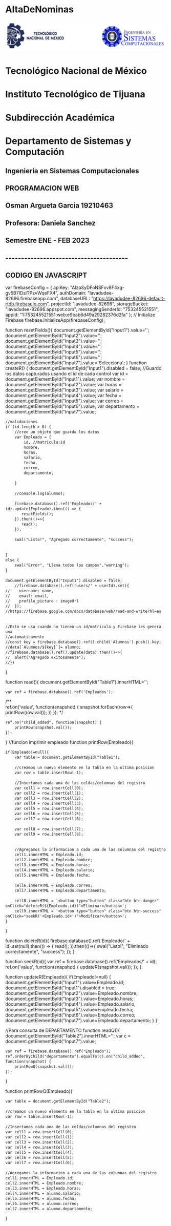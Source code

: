 # AltaDeNominas
![](portadatcnm.png)
#    Tecnológico Nacional de México
#   Instituto Tecnológico de Tijuana
#        Subdirección Académica
# Departamento de Sistemas y Computación
##  Ingeniería en Sistemas Computacionales
##        PROGRAMACION WEB 
## Osman Argueta Garcia 19210463
##
##   Profesora: Daniela Sanchez
##     Semestre ENE - FEB 2023
## 
##  ---------------------------------------
## CODIGO EN JAVASCRIPT 

var firebaseConfig = {
    apiKey: "AIzaSyDFoNSFxv8F4xg-gv5B7IDslTPzvWqeFX4",
    authDomain: "lavadudee-82696.firebaseapp.com",
    databaseURL: "https://lavadudee-82696-default-rtdb.firebaseio.com",
    projectId: "lavadudee-82696",
    storageBucket: "lavadudee-82696.appspot.com",
    messagingSenderId: "753245521551",
    appId: "1:753245521551:web:e9bab6d49a29282376d2fa"
};
// Initialize Firebase
firebase.initializeApp(firebaseConfig);


function resetFields(){
    document.getElementById("Input1").value='';
    document.getElementById("Input2").value='';
    document.getElementById("Input3").value='';
    document.getElementById("Input4").value='';
    document.getElementById("Input5").value='';
    document.getElementById("Input6").value='';
    document.getElementById("Input7").value='Selecciona';
}
function createR() {
    document.getElementById("Input1").disabled = false;
    //Guardo los datos capturados usando el id de cada control
    var id = document.getElementById("Input1").value;
    var nombre = document.getElementById("Input2").value;
    var horas = document.getElementById("Input3").value;
    var salario = document.getElementById("Input4").value;
    var fecha = document.getElementById("Input5").value;
    var correo = document.getElementById("Input6").value;
    var departamento = document.getElementById("Input7").value;

    //validaciones
    if (id.length > 0) {
        //creo un objeto que guarda los datos
        var Empleado = {
            id, //matricula:id
            nombre,
            horas,
            salario,
            fecha,
            correo,
            departamento,

        }

        //console.log(alumno);

        firebase.database().ref('Empleados/' + id).update(Empleado).then(() => {
           resetFields();
        }).then(()=>{
           read();
        });

        swal("Listo!", "Agregado correctamente", "success");

        
    } 
    else {
        swal("Error", "Llena todos los campos","warning");
    }

    document.getElementById("Input1").disabled = false;
        //firebase.database().ref('users/' + userId).set({
    //    username: name,
    //    email: email,
    //    profile_picture : imageUrl
    //  });
    //https://firebase.google.com/docs/database/web/read-and-write?hl=es

  
    //Esto se usa cuando no tienen un id/matricula y Firebase les genera una
    //automaticamente
    //const key = firebase.database().ref().child('Alumnos').push().key;
    //data[`Alumnos/${key}`]= alumno;
    //firebase.database().ref().update(data).then(()=>{
    //  alert('Agregado exitosamente');
    //})
}

function read(){
    document.getElementById("Table1").innerHTML='';

    var ref = firebase.database().ref('Empleados');
/**   
   ref.on('value', function(snapshot) {
        snapshot.forEach(row=>{
            printRow(row.val());
        })
    });
 */
   
    ref.on("child_added", function(snapshot) {
        printRow(snapshot.val());
    });

}
//funcion imprimir empleado
function printRow(Empleado){
    
    if(Empleado!=null){
        var table = document.getElementById("Table1"); 

        //creamos un nuevo elemento en la tabla en la ultima posicion
        var row = table.insertRow(-1);

        //Insertamos cada una de las celdas/columnas del registro
        var cell1 = row.insertCell(0);
        var cell2 = row.insertCell(1);
        var cell3 = row.insertCell(2);
        var cell4 = row.insertCell(3);
        var cell5 = row.insertCell(4);
        var cell6 = row.insertCell(5);
        var cell7 = row.insertCell(6);

        var cell8 = row.insertCell(7);
        var cell9 = row.insertCell(8);
        
        
        //Agregamos la informacion a cada una de las columnas del registro
        cell1.innerHTML = Empleado.id;
        cell2.innerHTML = Empleado.nombre; 
        cell3.innerHTML = Empleado.horas;
        cell4.innerHTML = Empleado.salario; 
        cell5.innerHTML = Empleado.fecha; 

        cell6.innerHTML = Empleado.correo; 
        cell7.innerHTML = Empleado.departamento; 

        cell8.innerHTML = `<button type="button" class="btn btn-danger" onClick="deleteR(${Empleado.id})">Eliminar</button>`;
        cell9.innerHTML = '<button type="button" class="btn btn-success" onClick="seekR('+Empleado.id+')">Modificar</button>';
    }
}

function deleteR(id){
    firebase.database().ref('Empleado/' + id).set(null).then(() => {
      read();
    }).then(()=>{
       swal("Listo!", "Eliminado correctamente", "success");
    });
}

function seekR(id){
    var ref = firebase.database().ref('Empleados/' + id);
    ref.on('value', function(snapshot) {
      updateR(snapshot.val());
    });
}

function updateR(Empleado){
    if(Empleado!=null)
    {
        document.getElementById("Input1").value=Empleado.id;
        document.getElementById("Input1").disabled = true;
        document.getElementById("Input2").value=Empleado.nombre;
        document.getElementById("Input3").value=Empleado.horas;
        document.getElementById("Input4").value=Empleado.salario;
        document.getElementById("Input5").value=Empleado.fecha;
        document.getElementById("Input6").value=Empleado.correo;
        document.getElementById("Input7").value=Empleado.departamento;
    }
}


//Para consulta de DEPARTAMENTO
function readQ(){
    document.getElementById("Table2").innerHTML='';
    var c = document.getElementById("Input7").value;

    var ref = firebase.database().ref("Empleado");
    ref.orderByChild("departamento").equalTo(c).on("child_added", function(snapshot) {
        printRowQ(snapshot.val());
    });

}


function printRowQ(Empleado){

    var table = document.getElementById("Table2"); 
    
    //creamos un nuevo elemento en la tabla en la ultima posicion
    var row = table.insertRow(-1);

    //Insertamos cada una de las celdas/columnas del registro
    var cell1 = row.insertCell(0);
    var cell2 = row.insertCell(1);
    var cell3 = row.insertCell(2);
    var cell4 = row.insertCell(3);
    var cell5 = row.insertCell(4);
    var cell6 = row.insertCell(5);
    var cell7 = row.insertCell(6);
    
    //Agregamos la informacion a cada una de las columnas del registro
    cell1.innerHTML = Empleado.id;
    cell2.innerHTML = Empleado.nombre; 
    cell3.innerHTML = Empleado.horas;
    cell4.innerHTML = alumno.salario; 
    cell5.innerHTML = alumno.fecha; 
    cell6.innerHTML = alumno.correo; 
    cell7.innerHTML = alumno.departamento; 
   
}
